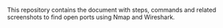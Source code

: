 This repository contains the document with steps, commands and related screenshots to find open ports using Nmap and Wireshark.
